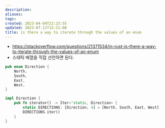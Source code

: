 ```yaml
---
description:
aliases: 
tags: 
created: 2023-04-04T22:23:55
updated: 2023-07-11T15:21:08
title: is there a way to iterate through the values of an enum
---
```

- https://stackoverflow.com/questions/21371534/in-rust-is-there-a-way-to-iterate-through-the-values-of-an-enum
- 스태틱 배열을 직접 선언하면 된다.
```rust
pub enum Direction {
    North,
    South,
    East,
    West,
}

impl Direction {
    pub fn iterator() -> Iter<'static, Direction> {
        static DIRECTIONS: [Direction; 4] = [North, South, East, West];
        DIRECTIONS.iter()
    }
}
```